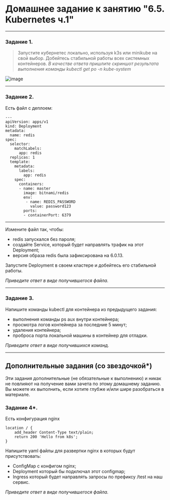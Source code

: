 # Домашнее задание к занятию "6.5. Kubernetes ч.1"

---

### Задание 1.

> Запустите кубернетес локально, используя k3s или minikube на свой выбор.
> Добейтесь стабильной работы всех системных контейнеров.
> *В качестве ответа пришлите скриншот результата выполнения команды kubectl get po -n kube-system*

![image](https://user-images.githubusercontent.com/115862529/203950344-ecfebf16-3d96-4315-8b4f-c9229f9a1f74.png)

------
### Задание 2.


Есть файл с деплоем:

```
---
apiVersion: apps/v1
kind: Deployment
metadata:
  name: redis
spec:
  selector:
    matchLabels:
      app: redis
  replicas: 1
  template:
    metadata:
      labels:
        app: redis
    spec:
      containers:
      - name: master
        image: bitnami/redis
        env:
         - name: REDIS_PASSWORD
           value: password123
        ports:
        - containerPort: 6379
```

------

Измените файл так, чтобы:

- redis запускался без пароля;
- создайте Service, который будет направлять трафик на этот Deployment;
- версия образа redis была зафиксирована на 6.0.13.

Запустите Deployment в своем кластере и добейтесь его стабильной работы.

  *Приведите ответ в виде получившегося файла.*

------
### Задание 3.
Напишите команды kubectl для контейнера из предыдущего задания:
- выполнения команды ps aux внутри контейнера;
- просмотра логов контейнера за последние 5 минут;
- удаления контейнера;
- проброса порта локальной машины в контейнер для отладки.

*Приведите ответ в виде получившихся команд.*

------
## Дополнительные задания (со звездочкой*)

Эти задания дополнительные (не обязательные к выполнению) и никак не повлияют на получение вами зачета по этому домашнему заданию. Вы можете их выполнить, если хотите глубже и/или шире разобраться в материале.

### Задание 4*.
Есть конфигурация nginx
```
location / {
    add_header Content-Type text/plain;
    return 200 'Hello from k8s';
}
```
Напишите yaml файлы для развертки nginx в которых будут присутствовать:
- ConfigMap с конфигом nginx;
- Deployment который бы подключал этот configmap;
- Ingress который будет направлять запросы по префиксу /test на наш сервис.

*Приведите ответ в виде получившегося файла.*
